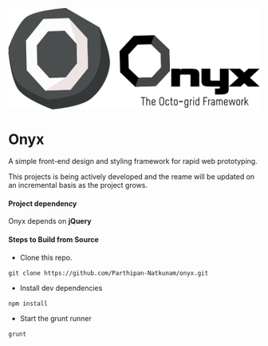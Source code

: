 ![Alt text](https://github.com/Parthipan-Natkunam/onyx/blob/master/logo%20files/logo-raster.png?raw=true "Onyx Logo")

# Onyx
A simple front-end design and styling framework for rapid web prototyping.

This projects is being actively developed and the reame will be updated on an incremental basis as the project grows.

#### Project dependency
Onyx depends on **jQuery**

#### Steps to Build from Source
- Clone this repo.
```
git clone https://github.com/Parthipan-Natkunam/onyx.git
```
- Install dev dependencies
```
npm install
```
- Start the grunt runner
```
grunt
```
